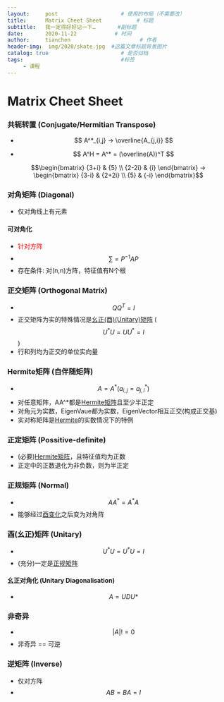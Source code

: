 ```yaml
---
layout:     post                    # 使用的布局（不需要改）
title:      Matrix Cheet Sheet           # 标题 
subtitle:   我一定得好好记一下…       #副标题
date:       2020-11-22            # 时间
author:     tianchen                      # 作者
header-img:  img/2020/skate.jpg  #这篇文章标题背景图片  
catalog: true                       # 是否归档
tags:                               #标签
     - 课程
---
```


# Matrix Cheet Sheet

### 共轭转置 (Conjugate/Hermitian Transpose)
* $$ A^*_{i,j} -> \overline{A_{j,i}} $$

* $$ A^H = A^* = (\overline(A))^T $$

$$\begin{bmatrix}
{3+i} & {5} \\
{2-2i} & {i} 
\end{bmatrix}
->
\begin{bmatrix}
{3-i} & {2+2i} \\
{5} & {-i} 
\end{bmatrix}$$

### 对角矩阵 (Diagonal)

* 仅对角线上有元素

#### 可对角化

* <span style="color:red;">针对方阵
* $$ \sum = P^{-1}AP $$
* 存在条件: 对(n,n)方阵，特征值有N个根

### 正交矩阵 (Orthogonal Matrix)

* $$ QQ^T = I $$
* 正交矩阵为实的特殊情况是[幺正(酉)(Unitary)矩阵](#酉(幺正)矩阵\ (Unitary))  ( $$ U^*U = UU^* = I $$ )
* 行和列均为正交的单位实向量

### Hermite矩阵 (自伴随矩阵)

* $$ A = A^* (a_{i,j} = a_{j,i}^*) $$
* 对任意矩阵，AA^*都是[Hermite矩阵](#Hermite矩阵\ (自伴随矩阵))且至少半正定
* 对角元为实数，EigenVaue都为实数，EigenVector相互正交(构成正交基)
* 实对称矩阵是[Hermite](#Hermite矩阵\ (自伴随矩阵))的实数情况下的特例

### 正定矩阵 (Possitive-definite)

* (必要)[Hermite矩阵](#Hermite矩阵\ (自伴随矩阵))，且特征值均为正数
* 正定中的正数退化为非负数，则为半正定


### 正规矩阵 (Normal)

* $$ AA^* = A^*A $$
* 能够经过[酉变化](#酉(幺正)矩阵\ (Unitary))之后变为对角阵

### 酉(幺正)矩阵 (Unitary)

* $$ U^*U = U^*U = I $$
* (充分)一定是[正规矩阵](#正规矩阵\ (Normal))

#### 幺正对角化 (Unitary Diagonalisation)

* $$ A = UDU* $$

### 非奇异

* $$ |A| != 0 $$
* 非奇异 == 可逆

### 逆矩阵 (Inverse)

* 仅对方阵
* $$ AB = BA = I $$



